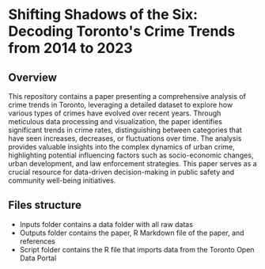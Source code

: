 # Shifting Shadows of the Six: Decoding Toronto's Crime Trends from 2014 to 2023

## Overview
This repository contains a paper presenting a comprehensive analysis of crime trends in Toronto, leveraging a detailed dataset to explore how various types of crimes have evolved over recent years. Through meticulous data processing and visualization, the paper identifies significant trends in crime rates, distinguishing between categories that have seen increases, decreases, or fluctuations over time. The analysis provides valuable insights into the complex dynamics of urban crime, highlighting potential influencing factors such as socio-economic changes, urban development, and law enforcement strategies. This paper serves as a crucial resource for data-driven decision-making in public safety and community well-being initiatives.

## Files structure
- Inputs folder contains a data folder with all raw datas
- Outputs folder contains the paper, R Markdown file of the paper, and references
- Script folder contains the R file that imports data from the Toronto Open Data Portal